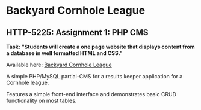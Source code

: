 # Backyard Cornhole League
## HTTP-5225: Assignment 1: PHP CMS
**Task: "Students will create a one page website that displays content from a database in well formatted HTML and CSS."**

Available here: [Backyard Cornhole League](https://karscottcodes.com/backyard-cornhole/ "Backyard Cornhole League")

A simple PHP/MySQL partial-CMS for a results keeper application for a Cornhole league.

Features a simple front-end interface and demonstrates basic CRUD functionality on most tables.

